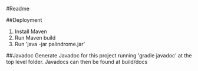 #Readme


##Deployment
1. Install Maven
2. Run Maven build
3. Run 'java -jar     palindrome.jar'


##Javadoc
Generate Javadoc for this project running 'gradle javadoc' at the top level folder.
Javadocs can then be found at build/docs